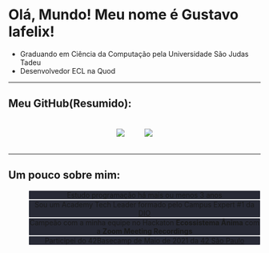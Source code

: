 # Olá, Mundo! Meu nome é Gustavo Iafelix!

- Graduando em Ciência da Computação pela Universidade São Judas Tadeu
- Desenvolvedor ECL na Quod

---
<!-- ![Anurag's GitHub stats](https://github-readme-stats.vercel.app/api?username=anonyblast&show_icons=true&theme=dracula&locale=pt-BR&line_height=40)
![Top Langs](https://github-readme-stats.vercel.app/api/top-langs/?username=anonyblast&locale=pt-BR) -->
## Meu GitHub(Resumido):
<div style="display: flex; flex-direction: row; align-items:center; justify-content:center;">
 <img style="padding: 20px" src="https://github-readme-stats.vercel.app/api?username=anonyblast&show_icons=true&theme=dracula&locale=pt-BR&line_height=40" />
 <img style="padding: 20px" src="https://github-readme-stats.vercel.app/api/top-langs/?username=anonyblast&locale=pt-BR" />
</div>

---
## Um pouco sobre mim:
<dl style="text-align: center;">
    <dd style="border: 1px solid white; border-radius: 2px; background-color: #282a36;">Estudo programação há mais ou menos 3 anos</dd>
    <dd style="border: 1px solid white; border-radius: 2px; background-color: #282a36;">Sou um Academy Tech Leader formado pelo Campus Expert #1 da <a href="https://dio.me">DIO</a></dd>
    <dd style="border: 1px solid white; border-radius: 2px; background-color: #282a36;">Campeão com a minha equipe no Hackaton <b>Ecossistema Ânima</b> com a <b>Zoom Meeting Recordings</b></dd>
    <dd style="border: 1px solid white; border-radius: 2px; background-color: #282a36;">Participei do 42Basecamp de Maio de 2021 da <a href="https://euquero.42sp.org.br/?gclid=Cj0KCQjw3IqSBhCoARIsAMBkTb3hcgpvoqTmz4T4erJpCFlYfZe6-MywYFCpjNKGonxg71EfwXGLpi0aAgxiEALw_wcB">42 São Paulo</a></dd>
    <!-- <dd>Estou participando novamente e estou muito feliz em viver essa experiência incrível!</dd> -->
</dl>
